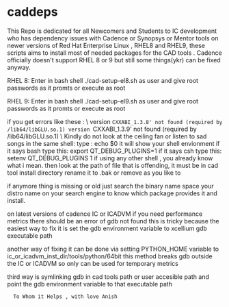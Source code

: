 # caddeps
This Repo is dedicated for all Newcomers and Students to IC development
who has dependency issues with Cadence or Synopsys or Mentor tools on newer versions of 
Red Hat Enterprise Linux , RHEL8 and RHEL9, these scripts aims to install most of needed
packages for the CAD tools .
Cadence officially doesn't support RHEL 8 or 9 but still some things(ykr) can be fixed anyway.

RHEL 8:
Enter in bash shell
./cad-setup-el8.sh 
as user and give root passwords as it promts or execute as root

RHEL 9:
Enter in bash shell
./cad-setup-el9.sh 
as user and give root passwords as it promts or execute as root

if you get errors like these :
\\
version `CXXABI_1.3.8' not found (required by /lib64/libGLU.so.1)
version `CXXABI_1.3.9' not found (required by /lib64/libGLU.so.1)
\\
Kindly do not look at the ceiling fan or listen to sad songs 
in the same shell:
type : 
echo $0
it will show your shell envionment 
if it says bash
type this:
export QT_DEBUG_PLUGINS=1
if it says csh
type this:
setenv QT_DEBUG_PLUGINS 1
if using any other shell , you already know what i mean.
then look at the path of file that is offending, it must be in cad tool install directory rename it 
to .bak or remove as you like to

if anymore thing is missing or old just search the binary name space your distro name on your search 
engine to know which package provides it and install.

on latest versions of cadence IC or ICADVM if you need performance metrics
there should be an error of gdb not found 
this is tricky because the easiest way to fix it is 
set the gdb environment variable to xcellium gdb executable path

another way of fixing it can be done via 
setting PYTHON_HOME variable to ic_or_icadvm_inst_dir/tools/python/64bit
this method breaks gdb outside the IC or ICADVM so only can be used for temporary metrics

third way is symlinking gdb in cad tools path or user accesible path and point the gdb 
environment variable to that executable path

      To Whom it Helps , with love Anish









